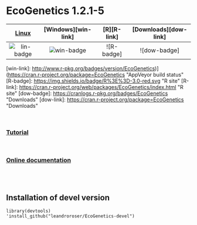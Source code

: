# EcoGenetics 1.2.1-5


| [Linux][lin-link] | [Windows][win-link] | [R][R-link]          |[Downloads][dow-link]|
| :---------------: | :-----------------: | :-------------------:|:-------------------:|
| ![lin-badge]      | ![win-badge]        | ![R-badge]           |![dow-badge]         |

[lin-badge]: https://travis-ci.org/leandroroser/EcoGenetics-devel.svg?branch=master "Travis build status"
[lin-link]:  hhttps://travis-ci.org/leandroroser/EcoGenetics-devel "Travis build status"
[win-badge]: https://ci.appveyor.com/api/projects/status/l6qulgqahcayidrf/branch/master?svg=true "AppVeyor build status"
[win-link]:  http://www.r-pkg.org/badges/version/EcoGenetics)](https://cran.r-project.org/package=EcoGenetics "AppVeyor build status"
[R-badge]: https://img.shields.io/badge/R%3E%3D-3.0-red.svg "R site"
[R-link]:  https://cran.r-project.org/web/packages/EcoGenetics/index.html "R site"
[dow-badge]: https://cranlogs.r-pkg.org/badges/EcoGenetics "Downloads"
[dow-link]:  https://cran.r-project.org/package=EcoGenetics "Downloads"


<br/>


<h3><a href=https://leandroroser.github.io/EcoGenetics-Tutorial/> Tutorial </a></h3>

<br/>

<h3><a href=https://leandroroser.github.io/EcoGenetics-documentation/> Online documentation </a></h3>

<br/>
<br/>

## Installation of devel version

```
library(devtools)
'install_github("leandroroser/EcoGenetics-devel")
```
